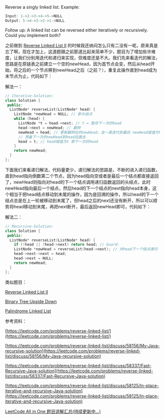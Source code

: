 Reverse a singly linked list. Example:

```cpp
Input: 1->2->3->4->5->NULL
Output: 5->4->3->2->1->NULL
```

Follow up: A linked list can be reversed either iteratively or recursively. Could you implement both?

之前做到 [Reverse Linked List II](http://www.cnblogs.com/grandyang/p/4306611.html) 的时候我还纳闷怎么只有二没有一呢，原来真是忘了啊，现在才加上，这道题跟之前那道比起来简单不少，题目为了增加些许难度，让我们分别用迭代和递归来实现，但难度还是不大。我们先来看迭代的解法，思路是在原链表之前建立一个空的newHead，因为首节点会变，然后从head开始，将之后的一个节点移到newHead之后（之前？），重复此操作直到head成为末节点为止，代码如下：

解法一：

```cpp
// Iterative-Solution:
class Solution {
 public:
  ListNode* reverseList(ListNode* head) {
    ListNode *newHead = NULL; // 新头结点
    while (head) {
      ListNode *t = head->next; // t = 暂存下一次的head
      head->next = newHead; // 翻转
      newHead = head; // 更新翻转后的newHead，会一直迭代到最后 newHead赋值为head
      // 预备下一次的newHead到head后面去
      head = t; // head赋值为t 即下一次的head
    }
    return newHead;
  }
};
```

下面我们来看递归解法，代码量更少，递归解法的思路是，不断的进入递归函数，直到head指向倒数第二个节点，因为head指向空或者是最后一个结点都直接返回了，newHead则指向对head的下一个结点调用递归函数返回的头结点，此时newHead指向最后一个结点，然后head的下一个结点的next指向head本身，这个相当于把head结点移动到末尾的操作，因为是回溯的操作，所以head的下一个结点总是在上一轮被移动到末尾了，但head之后的next还没有断开，所以可以顺势将head移动到末尾，再把next断开，最后返回newHead即可，代码如下：

解法二：

```cpp
// Recursive-Solution:
class Solution {
 public:
  ListNode* reverseList(ListNode* head) {
    if (!head || !head->next) return head; // Guard:
    ListNode *newHead = reverseList(head->next); // 对head下一个结点递归
    head->next->next = head;
    head->next = NULL;
    return newHead;
  }
};
```

类似题目：

[Reverse Linked List II](http://www.cnblogs.com/grandyang/p/4306611.html)

[Binary Tree Upside Down](http://www.cnblogs.com/grandyang/p/5172838.html)

[Palindrome Linked List](http://www.cnblogs.com/grandyang/p/4635425.html)

参考资料：

[https://leetcode.com/problems/reverse-linked-list/](https://leetcode.com/problems/reverse-linked-list/)

[https://leetcode.com/problems/reverse-linked-list/discuss/58156/My-Java-recursive-solution](https://leetcode.com/problems/reverse-linked-list/discuss/58156/My-Java-recursive-solution)

[https://leetcode.com/problems/reverse-linked-list/discuss/58337/Fast-Recursive-Java-solution](https://leetcode.com/problems/reverse-linked-list/discuss/58337/Fast-Recursive-Java-solution)

[https://leetcode.com/problems/reverse-linked-list/discuss/58125/In-place-iterative-and-recursive-Java-solution](https://leetcode.com/problems/reverse-linked-list/discuss/58125/In-place-iterative-and-recursive-Java-solution)

[LeetCode All in One 题目讲解汇总(持续更新中...)](http://www.cnblogs.com/grandyang/p/4606334.html)